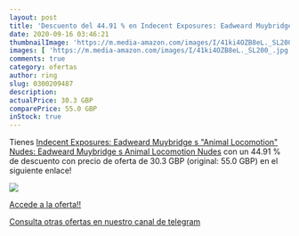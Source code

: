 ```yaml
---
layout: post
title: 'Descuento del 44.91 % en Indecent Exposures: Eadweard Muybridge s'
date: 2020-09-16 03:46:21
thumbnailImage: 'https://m.media-amazon.com/images/I/41ki4OZB8eL._SL200_.jpg'
images: [ 'https://m.media-amazon.com/images/I/41ki4OZB8eL._SL200_.jpg' ]
comments: true
category: ofertas
author: ring
slug: 0300209487
description:
actualPrice: 30.3 GBP
comparePrice: 55.0 GBP
inStock: true
---
```


Tienes [Indecent Exposures: Eadweard Muybridge s "Animal Locomotion" Nudes: Eadweard Muybridge s Animal Locomotion Nudes](https://www.amazon.com/dp/0300209487/?tag=redken08-20) con un 44.91 % de descuento con precio de oferta de 30.3 GBP (original: 55.0 GBP) en el siguiente enlace!

[![](https://m.media-amazon.com/images/I/41ki4OZB8eL._SL200_.jpg)](https://www.amazon.com/dp/0300209487/?tag=redken08-20)

[Accede a la oferta!!](https://www.amazon.com/dp/0300209487/?tag=redken08-20)

[Consulta otras ofertas en nuestro canal de telegram](https://t.me/s/ofertas25)
